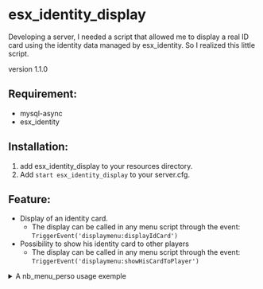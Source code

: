 # esx_identity_display #

Developing a server, I needed a script that allowed me to display a real ID card using the identity data managed by esx_identity. So I realized this little script.

version 1.1.0<br />

## Requirement: ##

* mysql-async
* esx_identity

## Installation: ##

1. add esx_identity_display to your resources directory.<br />
1. Add `start esx_identity_display` to your server.cfg.

## Feature: ##

* Display of an identity card. <br />
  * The display can be called in any menu script through the event: `TriggerEvent('displaymenu:displayIdCard')`
* Possibility to show his identity card to other players
  * The display can be called in any menu script through the event: `TriggerEvent('displaymenu:showHisCardToPlayer')`


<details>
  <summary>A nb_menu_perso usage exemple</summary>
  
1) Ajouter cela a la fin de nb menu perso
  
```
function displayCard()
 TriggerEvent('NB:closeAllSubMenu')
 TriggerEvent('NB:closeAllMenu')
 TriggerEvent('NB:closeMenuKey')

 TriggerEvent('displaymenu:displayIdCard')
end

function showHisCard()
	TriggerEvent('NB:closeAllSubMenu')
	TriggerEvent('NB:closeAllMenu')
	TriggerEvent('NB:closeMenuKey')
	
	TriggerEvent('displaymenu:showHisCardToPlayer')
end
```

2) ligne 257, ajouter cela:

` table.insert(elements, {label = 'Identité', value = 'menuperso_moi_identity'}) `

cela ressemble a ceci:

```
table.insert(elements, {label = 'Téléphone', value = 'menuperso_moi_telephone'})
table.insert(elements, {label = 'Identité', value = 'menuperso_moi_identity'})
table.insert(elements, {label = 'Inventaire', value = 'menuperso_moi_inventaire'})
table.insert(elements, {label = 'Mes factures', value = 'menuperso_moi_factures'})
```

3) ligne 271 ajouter cela:

```
if data2.current.value == 'menuperso_moi_identity' then
	displayCard()
end

cela ressemble a ceci:

if data2.current.value == 'menuperso_moi_telephone' then
	openTelephone()
end

if data2.current.value == 'menuperso_moi_identity' then
	displayCard()
end
						
if data2.current.value == 'menuperso_moi_inventaire' then
	openInventaire()
end

if data2.current.value == 'menuperso_moi_factures' then
	openFacture()
end
```

4) ligne 303 ajouter cela:

` {label = 'Montrer sa carte',  value = 'menuperso_montrer__carte'}, `

cela ressemble a cela:

```
{label = 'Montrer sa carte',  value = 'menuperso_montrer__carte'},
{label = 'Annuler l\'animation',  value = 'menuperso_actions__annuler'},
{label = 'Faire ses besoins',     value = 'menuperso_actions_pipi'},
{label = 'Animations de salutations',  value = 'menuperso_actions_Salute'},
{label = 'Animations  d\'humeurs',  value = 'menuperso_actions_Humor'},
{label = 'Animations de travail',  value = 'menuperso_actions_Travail'},
{label = 'Animations festives',  value = 'menuperso_actions_Festives'},
{label = 'Animations diverses',  value = 'menuperso_actions_Others'},
```

5) ligne 322, ajouter cela:

```
if data2.current.value == 'menuperso_montrer__carte' then
	showHisCard()
end
```

cela ressemble a cela: 

```
if data2.current.value == 'menuperso_actions__annuler' then
	local ped = GetPlayerPed(-1);
	if ped then
		ClearPedTasks(ped);
	end
end

if data2.current.value == 'menuperso_montrer__carte' then
	showHisCard()
end
							
if data2.current.value == 'menuperso_actions_pipi' then
	ESX.UI.Menu.CloseAll()
end
```

</details>
